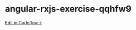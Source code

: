 # angular-rxjs-exercise-qqhfw9

[Edit in Codeflow ⚡️](https://stackblitz.com/~/github.com/Dessouki98/angular-rxjs-exercise-qqhfw9)